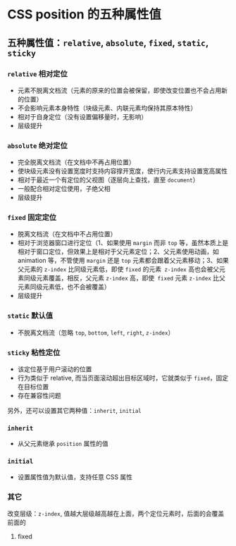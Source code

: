# CSS position 的五种属性值

## 五种属性值：`relative`, `absolute`, `fixed`, `static`, `sticky`

### `relative` 相对定位
- 元素不脱离文档流（元素的原来的位置会被保留，即使改变位置也不会占用新的位置）
- 不会影响元素本身特性（块级元素、内联元素均保持其原本特性）
- 相对于自身定位（没有设置偏移量时，无影响）
- 层级提升
### `absolute` 绝对定位
- 完全脱离文档流（在文档中不再占用位置）
- 使块级元素没有设置宽度时支持内容撑开宽度，使行内元素支持设置宽高属性
- 相对于最近一个有定位的父视图（逐层向上查找，直至 `document`）
- 一般配合相对定位使用，子绝父相
- 层级提升
### `fixed` 固定定位
- 脱离文档流（在文档中不占用位置）
- 相对于浏览器窗口进行定位（1、如果使用 `margin` 而非 `top` 等，虽然本质上是相对于窗口定位，但效果上是相对于父元素定位；2、父元素使用动画，如animation 等，不管使用 `margin` 还是 `top` 元素都会跟着父元素移动；3、如果父元素的 `z-index` 比同级元素低，即使 `fixed` 的元素` z-index` 高也会被父元素同级元素覆盖，相反，父元素 `z-index` 高，即使` fixed` 元素 `z-index` 比父元素同级元素低，也不会被覆盖）
- 层级提升
### `static` 默认值
- 不脱离文档流（忽略 `top`, `bottom`, `left`, `right`, `z-index`）
### `sticky` 粘性定位
- 该定位基于用户滚动的位置
- 行为类似于 relative, 而当页面滚动超出目标区域时，它就类似于 `fixed`，固定在目标位置
- 存在兼容性问题

另外，还可以设置其它两种值：`inherit`, `initial`
### `inherit`
- 从父元素继承 `position` 属性的值
### `initial`
- 设置属性值为默认值，支持任意 CSS 属性

### 其它
改变层级：`z-index`, 值越大层级越高越在上面，两个定位元素时，后面的会覆盖前面的

1. fixed
